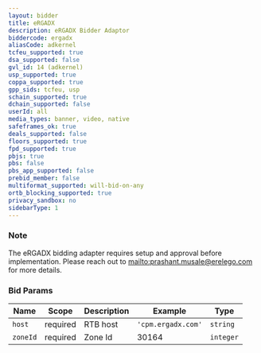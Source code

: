 ```yaml
---
layout: bidder
title: eRGADX
description: eRGADX Bidder Adaptor
biddercode: ergadx
aliasCode: adkernel
tcfeu_supported: true
dsa_supported: false
gvl_id: 14 (adkernel)
usp_supported: true
coppa_supported: true
gpp_sids: tcfeu, usp
schain_supported: true
dchain_supported: false
userId: all
media_types: banner, video, native
safeframes_ok: true
deals_supported: false
floors_supported: true
fpd_supported: true
pbjs: true
pbs: false
pbs_app_supported: false
prebid_member: false
multiformat_supported: will-bid-on-any
ortb_blocking_supported: true
privacy_sandbox: no
sidebarType: 1
---
```


### Note

The eRGADX bidding adapter requires setup and approval before implementation. Please reach out to [mailto:prashant.musale@erelego.com](prashant.musale@erelego.com) for more details.

### Bid Params


| Name     | Scope    | Description           | Example                   | Type     |
|----------|----------|-----------------------|---------------------------|----------|
| `host`   | required | RTB host | `'cpm.ergadx.com'` | `string` |
| `zoneId` | required | Zone Id           | 30164                 | `integer` |
